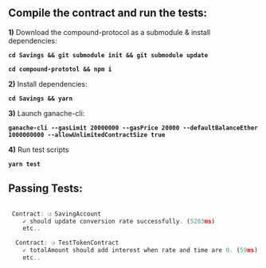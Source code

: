 ## Compile the contract and run the tests:

**1)** Download the compound-protocol as a submodule & install dependencies:

**`cd Savings && git submodule init && git submodule update`**

**`cd compound-prototol && npm i`**

**2)** Install dependencies:

**`cd Savings && yarn`**

**3)** Launch ganache-cli:

**`ganache-cli --gasLimit 20000000 --gasPrice 20000 --defaultBalanceEther 1000000000 --allowUnlimitedContractSize true`**

**4)** Run test scripts

**`yarn test`**

## Passing Tests:

```javascript

 Contract: ❍ SavingAccount
    ✓ should update conversion rate successfully. (5203ms)
    etc..

  Contract: ❍ TestTokenContract
    ✓ totalAmount should add interest when rate and time are 0. (59ms)
    etc..

```
